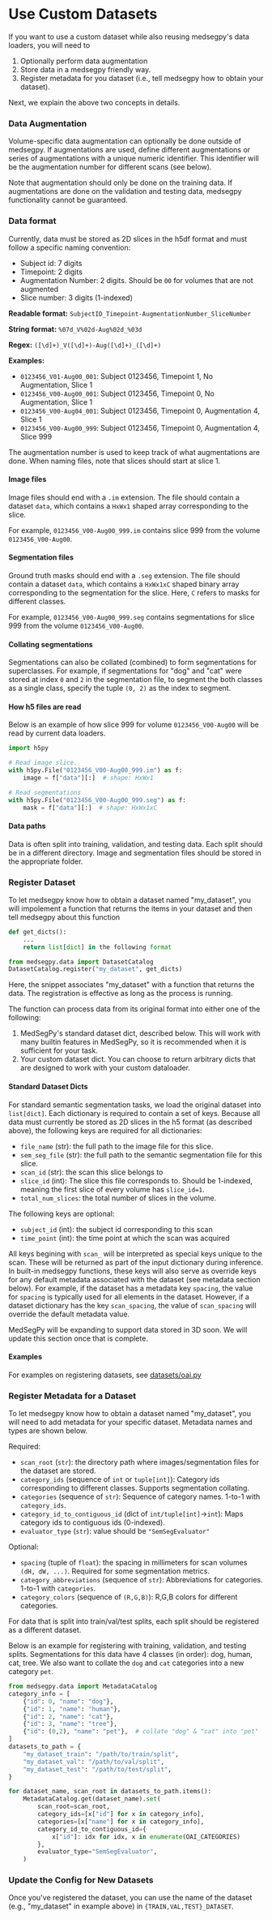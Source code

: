 # Use Custom Datasets

If you want to use a custom dataset while also reusing medsegpy's data loaders,
you will need to

1. Optionally perform data augmentation
2. Store data in a medsegpy friendly way.
3. Register metadata for you dataset (i.e., tell medsegpy how to obtain your dataset).

Next, we explain the above two concepts in details.

### Data Augmentation
Volume-specific data augmentation can optionally be done outside of medsegpy.
If augmentations are used, define different augmentations or series of augmentations with a unique numeric identifier. This identifier will be the augmentation number for different scans (see below).

Note that augmentation should only be done on the training data. If augmentations are done on the validation and testing data, medsegpy functionality cannot be guaranteed.

### Data format
Currently, data must be stored as 2D slices in the h5df format and must follow a specific naming convention:
  * Subject id: 7 digits
  * Timepoint: 2 digits
  * Augmentation Number: 2 digits. Should be `00` for volumes that are not augmented
  * Slice number: 3 digits (1-indexed)

**Readable format:** `SubjectID_Timepoint-AugmentationNumber_SliceNumber`

**String format:** `%07d_V%02d-Aug%02d_%03d`

**Regex:** `([\d]+)_V([\d]+)-Aug([\d]+)_([\d]+)`

**Examples:**
- `0123456_V01-Aug00_001`: Subject 0123456, Timepoint 1, No Augmentation, Slice 1
- `0123456_V00-Aug00_001`: Subject 0123456, Timepoint 0,  No Augmentation, Slice 1
- `0123456_V00-Aug04_001`: Subject 0123456, Timepoint 0, Augmentation 4, Slice 1
- `0123456_V00-Aug00_999`: Subject 0123456, Timepoint 0, Augmentation 4, Slice 999

The augmentation number is used to keep track of what augmentations are done. When naming files, note that slices should start at slice 1.

#### Image files
Image files should end with a `.im` extension. The file should contain a dataset
`data`, which contains a `HxWx1` shaped array corresponding to the slice.

For example, `0123456_V00-Aug00_999.im` contains slice 999 from the volume
`0123456_V00-Aug00`.

#### Segmentation files
Ground truth masks should end with a `.seg` extension. The file should contain a
dataset `data`, which contains a `HxWx1xC` shaped binary array corresponding to the segmentation for the slice. Here, `C` refers to masks for different classes.

For example, `0123456_V00-Aug00_999.seg` contains segmentations for slice 999 from the volume `0123456_V00-Aug00`.

#### Collating segmentations
Segmentations can also be collated (combined) to form segmentations for
superclasses. For example, if segmentations for "dog" and "cat" were stored
at index `0` and `2` in the segmentation file, to segment the both classes as a single class, specify the tuple `(0, 2)` as the index to segment.

#### How h5 files are read
Below is an example of how slice 999 for volume `0123456_V00-Aug00` will be read by current data loaders.

```python
import h5py

# Read image slice.
with h5py.File("0123456_V00-Aug00_999.im") as f:
    image = f["data"][:]  # shape: HxWx1

# Read segmentations
with h5py.File("0123456_V00-Aug00_999.seg") as f:
    mask = f["data"][:]  # shape: HxWx1xC
```

#### Data paths
Data is often split into training, validation, and testing data. Each split
should be in a different directory. Image and segmentation files should be stored in the appropriate folder.

### Register Dataset
To let medsegpy know how to obtain a dataset named "my_dataset", you will impolement a function that
returns the items in your dataset and then tell medsegpy about this function

```python
def get_dicts():
    ...
    return list[dict] in the following format

from medsegpy.data import DatasetCatalog
DatasetCatalog.register("my_dataset", get_dicts)
```

Here, the snippet associates "my_dataset" with a function that returns the data. The registration
is effective as long as the process is running.

The function can process data from its original format into either one of the following:

1. MedSegPy's standard dataset dict, described below. This will work with many builtin features
in MedSegPy, so it is recommended when it is sufficient for your task.
2. Your custom dataset dict. You can choose to return arbitrary dicts that are designed to work
with your custom dataloader.

#### Standard Dataset Dicts
For standard semantic segmentation tasks, we load the original dataset into `list[dict]`.
Each dictionary is required to contain a set of keys. Because all data must currently be stored
as 2D slices in the h5 format (as described above), the following keys are required for all
dictionaries:

+ `file_name` (str): the full path to the image file for this slice.
+ `sem_seg_file` (str): the full path to the semantic segmentation file for this slice.
+ `scan_id` (str): the scan this slice belongs to
+ `slice_id` (int): The slice this file corresponds to. Should be 1-indexed, meaning the
first slice of every volume has `slice_id=1`.
+ `total_num_slices`: the total number of slices in the volume.

The following keys are optional:
+ `subject_id` (int): the subject id corresponding to this scan
+ `time_point` (int): the time point at which the scan was acquired

All keys begining with `scan_` will be interpreted as special keys unique to the scan.
These will be returned as part of the input dictionary during inference.
In built-in medsegpy functions, these keys will also serve as override keys for any default
metadata associated with the dataset (see metadata section below). For example, if the dataset has a metadata key
`spacing`, the value for `spacing` is typically used for all elements in the dataset.
However, if a dataset dictionary has the key `scan_spacing`, the value of `scan_spacing` will
override the default metadata value.

MedSegPy will be expanding to support data stored in 3D soon. We will update
this section once that is complete.

#### Examples
For examples on registering datasets, see 
[datasets/oai.py](../modules/engine.html#medsegpy.data.datasets.oai)

### Register Metadata for a Dataset

To let medsegpy know how to obtain a dataset named "my_dataset", you will need
to add metadata for your specific dataset. Metadata names and types are shown
below.

Required:
+ `scan_root` (`str`): the directory path where images/segmentation files for the dataset are stored.
+ `category_ids` (sequence of `int` or `tuple[int]`): Category ids corresponding to different classes. Supports segmentation collating.
+ `categories` (sequence of `str`): Sequence of category names. 1-to-1 with `category_ids`.
+ `category_id_to_contiguous_id` (dict of `int/tuple[int]`->`int`): Maps
category ids to contiguous ids (0-indexed).
+ `evaluator_type` (`str`): value should be `"SemSegEvaluator"`

Optional:
+ `spacing` (tuple of `float`): the spacing in millimeters for scan volumes `(dH, dW, ...)`. Required for some segmentation metrics.
+ `category_abbreviations` (sequence of `str`): Abbreviations for categories.
1-to-1 with `categories`.
+ `category_colors` (sequence of `(R,G,B)`): R,G,B colors for different categories.

For data that is split into train/val/test splits, each split should be registered as a different dataset.

Below is an example for registering with training, validation, and testing splits. Segmentations for this data have 4 classes (in order): dog, human, cat, tree. We also want to collate the `dog` and `cat` categories into a new category `pet`.

```python
from medsegpy.data import MetadataCatalog
category_info = [
    {"id": 0, "name": "dog"},
    {"id": 1, "name": "human"},
    {"id": 2, "name": "cat"},
    {"id": 3, "name": "tree"},
    {"id": (0,2), "name": "pet"},  # collate "dog" & "cat" into "pet"
]
datasets_to_path = {
    "my_dataset_train": "/path/to/train/split",
    "my_dataset_val": "/path/to/val/split",
    "my_dataset_test": "/path/to/test/split",
}

for dataset_name, scan_root in datasets_to_path.items():
    MetadataCatalog.get(dataset_name).set(
        scan_root=scan_root,
        category_ids=[x["id"] for x in category_info],
        categories=[x["name"] for x in category_info],
        category_id_to_contiguous_id={
            x["id"]: idx for idx, x in enumerate(OAI_CATEGORIES)
        },
        evaluator_type="SemSegEvaluator",
    )
```

### Update the Config for New Datasets

Once you've registered the dataset, you can use the name of the dataset (e.g., "my_dataset" in
example above) in `{TRAIN,VAL,TEST}_DATASET`.
